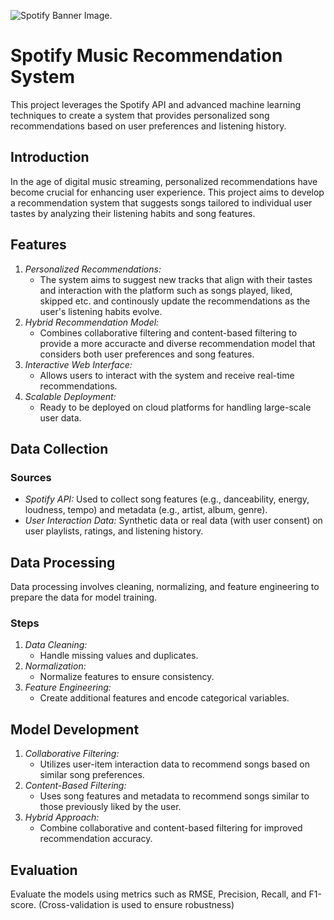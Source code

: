 ![Spotify Banner Image.](https://cdn2.steamgriddb.com/hero_thumb/61f5727176d8301926b7c19064396eb6.jpg)

# Spotify Music Recommendation System
This project leverages the Spotify API and advanced machine learning techniques to create a system that provides personalized song recommendations based on user preferences and listening history.

## Introduction
In the age of digital music streaming, personalized recommendations have become crucial for enhancing user experience. This project aims to develop a recommendation system that suggests songs tailored to individual user tastes by analyzing their listening habits and song features.

## Features
1. *Personalized Recommendations:*
   - The system aims to suggest new tracks that align with their tastes and interaction with the platform such as songs played, liked, skipped etc. and continously update the recommendations as the user's listening habits evolve. 
2. *Hybrid Recommendation Model:*
   - Combines collaborative filtering and content-based filtering to provide a more accuracte and diverse recommendation model that considers both user preferences and song features. 
3. *Interactive Web Interface:*
   - Allows users to interact with the system and receive real-time recommendations.
4. *Scalable Deployment:*
   - Ready to be deployed on cloud platforms for handling large-scale user data.

## Data Collection
### Sources
- *Spotify API:* Used to collect song features (e.g., danceability, energy, loudness, tempo) and metadata (e.g., artist, album, genre).
- *User Interaction Data:* Synthetic data or real data (with user consent) on user playlists, ratings, and listening history.

## Data Processing
Data processing involves cleaning, normalizing, and feature engineering to prepare the data for model training.
### Steps
1. *Data Cleaning:*
   - Handle missing values and duplicates.
2. *Normalization:*
   - Normalize features to ensure consistency.
3. *Feature Engineering:*
   - Create additional features and encode categorical variables.

## Model Development
1. *Collaborative Filtering:*
   - Utilizes user-item interaction data to recommend songs based on similar song preferences.
2. *Content-Based Filtering:*
   - Uses song features and metadata to recommend songs similar to those previously liked by the user.
3. *Hybrid Approach:*
   - Combine collaborative and content-based filtering for improved recommendation accuracy.

## Evaluation
Evaluate the models using metrics such as RMSE, Precision, Recall, and F1-score. (Cross-validation is used to ensure robustness)
